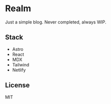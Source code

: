 # Realm

Just a simple blog. Never completed, always WIP.

## Stack

- Astro
- React
- MDX
- Tailwind
- Netlify

## License

MIT
